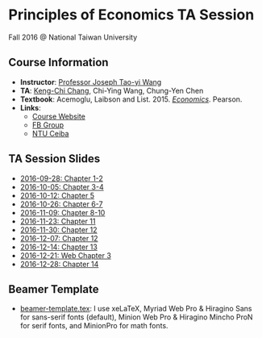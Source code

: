 # Principles of Economics TA Session

Fall 2016 @ National Taiwan University


## Course Information
- **Instructor**: [Professor Joseph Tao-yi Wang](http://homepage.ntu.edu.tw/~josephw)
- **TA**: [Keng-Chi Chang](http://kengchichang.github.io), Chi-Ying Wang, Chung-Yen Chen
- **Textbook**: Acemoglu, Laibson and List. 2015. [*Economics*](https://www.amazon.com/Economics-Daron-Acemoglu/dp/0321391586). Pearson.
- **Links**:
  - [Course Website](http://homepage.ntu.edu.tw/~josephw/principles_micro_16F.htm)
  - [FB Group](https://www.facebook.com/groups/1100981933320734/)
  - [NTU Ceiba](https://ceiba.ntu.edu.tw/course/19783d/index.htm)


## TA Session Slides
- [2016-09-28: Chapter 1-2](0928/PE_Session_0928.pdf)
- [2016-10-05: Chapter 3-4](1005/PE_Session_1005.pdf)
- [2016-10-12: Chapter 5](1012/PE_Session_1012.pdf)
- [2016-10-26: Chapter 6-7](1026/PE_Session_1026.pdf)
- [2016-11-09: Chapter 8-10](1109/PE_Session_1109.pdf)
- [2016-11-23: Chapter 11](1123/PE_Session_1123.pdf)
- [2016-11-30: Chapter 12](1130/PE_Session_1130.pdf)
- [2016-12-07: Chapter 12](1207/PE_Session_1207.pdf)
- [2016-12-14: Chapter 13](1214/PE_Session_1214.pdf)
- [2016-12-21: Web Chapter 3](1221/PE_Session_1221.pdf)
- [2016-12-28: Chapter 14](1228/PE_Session_1228.pdf)

## Beamer Template
- [beamer-template.tex](template/beamer-template.tex):
I use xeLaTeX, Myriad Web Pro & Hiragino Sans for sans-serif fonts (default), Minion Web Pro & Hiragino Mincho ProN for serif fonts, and MinionPro for math fonts.
